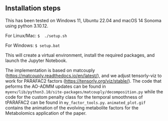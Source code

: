 Installation steps
------------------

This has been tested on Windows 11, Ubuntu 22.04 and macOS 14 Sonoma using python 3.10.12.

For Linux/Mac:
`$  ./setup.sh`

For Windows:
`$ setup.bat`

This will create a virtual environment, install the required packages, and launch the Jupyter Notebook.

The implementation is based on matcouply (https://matcouply.readthedocs.io/en/latest/), and we adjust tensorly-viz to work for PARAFAC2 factors (https://tensorly.org/viz/stable/). The code that peforms the AO-ADMM updates can be found in `myenv/lib/python3.10/site-packages/matcouply/decomposition.py` while the code for the custom penalty class for the temporal smoothness of tPARAFAC2 can be found in `my_factor_tools.py`. `animated_plot.gif` contains the animation of the evolving metabolite factors for the Metabolomics application of the paper.
